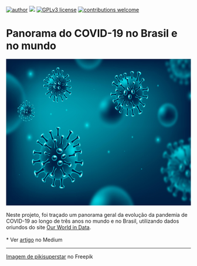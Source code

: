[![author](https://img.shields.io/badge/author-Marcius%20D.%20Moraes-green)](https://www.linkedin.com/in/marciusdm) [![](https://img.shields.io/badge/python-3.7+-blue.svg)](https://www.python.org/downloads/release/python-365/) [![GPLv3 license](https://img.shields.io/badge/License-GPLv3-blue.svg)](http://perso.crans.org/besson/LICENSE.html) [![contributions welcome](https://img.shields.io/badge/contributions-welcome-brightgreen.svg?style=flat)](https://github.com/marciusdm/portfolio/issues)

# Panorama do COVID-19 no Brasil e no mundo

<p align="center">
<img style="align:center" src="coronavirus.jpg" width="600" height="400"/>
</p>
Neste projeto, foi traçado um panorama geral da evolução da pandemia de COVID-19 ao longo de três anos no mundo e no Brasil, utilizando dados oriundos do site <a href="https://github.com/owid/covid-19-data/tree/master/public/data" target="_blank">Our World in Data</a>.  
<br/>
<br/>
* Ver <a href="https://medium.com/@marciusdellano/um-panorama-da-covid-19-no-mundo-e-no-brasil-d61a3ee7beaa" target="_blank">artigo</a> no Medium
<hr>
<a href="https://br.freepik.com/vetores-gratis/fundo-realista-de-coronavirus_9986460.htm#query=coronavirus&position=1&from_view=search&track=sph">Imagem de pikisuperstar</a> no Freepik
